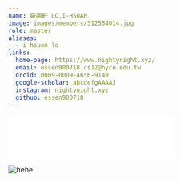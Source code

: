 ```yaml
---
name: 羅翊軒 LO,I-HSUAN 
image: images/members/312554014.jpg 
role: master
aliases:
  - i hsuan lo
links:
  home-page: https://www.nightynight.xyz/
  email: essen900718.cs12@nycu.edu.tw 
  orcid: 0009-0009-4656-9140
  google-scholar: abcdefgAAAAJ
  instagram: nightynight.xyz
  github: essen900718
---
```


<iframe frameborder="no" border="0" marginwidth="0" marginheight="0" width=330 height=86 src="//music.163.com/outchain/player?type=2&id=468740004&auto=1&height=66"></iframe>

![hehe](https://i.redd.it/lkh05vr5npu41.jpg)
